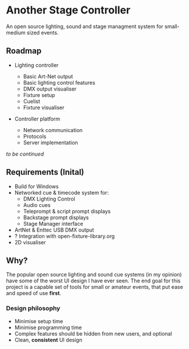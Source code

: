 # Another Stage Controller
An open source lighting, sound and stage managment system for small-medium sized events.

## Roadmap
 - Lighting controller
	- Basic Art-Net output
	- Basic lighting control features
	- DMX output visualiser
	- Fixture setup
	- Cuelist
	- Fixture visualiser

 - Controller platform
	- Network communication
	- Protocols
	- Server implementation

*to be continued*


## Requirements (Inital)
 - Build for Windows
 - Networked cue & timecode system for:
   - DMX Lighting Control
   - Audio cues
   - Teleprompt & script prompt displays
   - Backstage prompt displays
   - Stage Manager interface
 - ArtNet & Enttec USB DMX output
 - ? Integration with open-fixture-library.org
 - 2D visualiser

## Why?
The popular open source lighting and sound cue systems (in my opinion) have some of the worst UI design I have ever seen.
The end goal for this project is a capable set of tools for small or amateur events, that put ease and speed of use __first__.

### Design philosophy
 - Minimise setup time
 - Minimise programming time
 - Complex features should be hidden from new users, and optional
 - Clean, **consistent** UI design